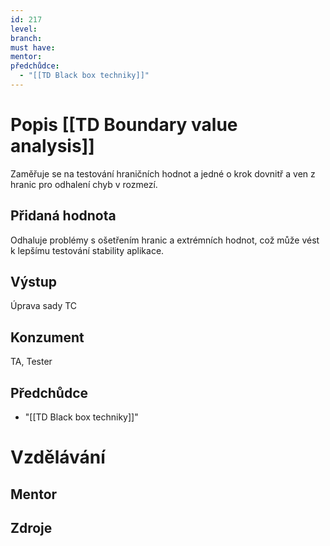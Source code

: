 ```yaml
---
id: 217
level: 
branch: 
must have: 
mentor: 
předchůdce: 
  - "[[TD Black box techniky]]"
---
```



# Popis [[TD Boundary value analysis]]
Zaměřuje se na testování hraničních hodnot a jedné o krok dovnitř a ven z hranic pro odhalení chyb v rozmezí.

## Přidaná hodnota
Odhaluje problémy s ošetřením hranic a extrémních hodnot, což může vést k lepšímu testování stability aplikace.

## Výstup
Úprava sady TC

## Konzument
TA, Tester

## Předchůdce

  - "[[TD Black box techniky]]"

# Vzdělávání


## Mentor


## Zdroje